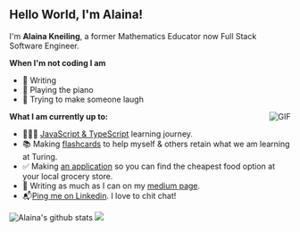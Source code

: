 ## Hello World, I'm Alaina! 

 I'm **Alaina Kneiling**, a former Mathematics Educator now Full Stack Software Engineer. 

**When I'm not coding I am**
- 📝 Writing
- 🎹 Playing the piano
- 🫣 Trying to make someone laugh

 <img align="right" alt="GIF" src="https://media3.giphy.com/media/d3mlE7uhX8KFgEmY/200w.webp?cid=ecf05e47io3brm1x8x3e3u2kvb3vb66hi2dr42buz34302mm&rid=200w.webp&ct=g" />

**What I am currently up to:**
- 👩🏾‍💻 [JavaScript & TypeScript](https://gist.github.com/Alaina-Noel/4d2934156fbcb5fddaabd705846ddc18) learning journey.
- 📚 Making [flashcards](https://quizlet.com/735142267/mod-3-week-2-flash-cards/) to help myself & others retain what we am learning at Turing.
- ✅ Making [an application](https://frugal-foods.herokuapp.com/) so you can find the cheapest food option at your local grocery store.
- 🤔 Writing as much as I can on my [medium page](https://medium.com/@alaina.noel.8).
- 📬[Ping me on Linkedin](https://www.linkedin.com/in/alaina-noel/). I love to chit chat!

![Alaina's github stats](https://github-readme-stats.vercel.app/api?username=Alaina-Noel&show_icons=true&hide_border=true&theme=dark)
![](http://github-profile-summary-cards.vercel.app/api/cards/most-commit-language?username=Alaina-Noel)
<br>


